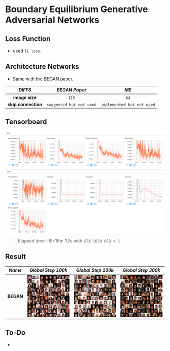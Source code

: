# Boundary Equilibrium Generative Adversarial Networks

## Loss Function

* used ```l1 loss```.

## Architecture Networks

* Same with the BEGAN paper.

*DIFFS* | *BEGAN Paper* | *ME*  |
 :---:  |     :---:      | :---: |
 **image size** | ``128`` | ``64`` |
 **skip connection** | ``suggested but not used`` | ``implemented but not used`` |
 
## Tensorboard

![result](./began_tb.png)

> Elapsed time : 8h 18m 32s with ``GTX 1080 8GB x 1``

## Result

*Name* | *Global Step 100k* | *Global Step 200k* | *Global Step 300k*
:---: | :---: | :---: | :---:
**BEGAN**     | ![img](./gen_img/train_100000.png) | ![img](./gen_img/train_200000.png) | ![img](./gen_img/train_300000.png)

## To-Do
* 
